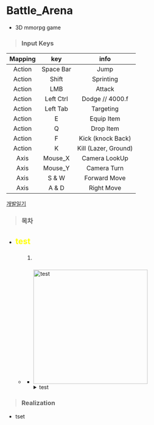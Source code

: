 # Battle_Arena
- 3D mmorpg game

> **<h3>Input Keys</h3>**

|Mapping|key|info|
|:--:|:--:|:--:|
|Action|Space Bar|Jump|
|Action|Shift|Sprinting| 
|Action|LMB|Attack| 
|Action|Left Ctrl|Dodge // 4000.f| 
|Action|Left Tab|Targeting| 
|Action|E|Equip Item| 
|Action|Q|Drop Item| 
|Action|F|Kick (knock Back)| 
|Action|K|Kill (Lazer, Ground)| 
|Axis|Mouse_X|Camera LookUp| 
|Axis|Mouse_Y|Camera Turn|  
|Axis|S & W|Forward Move| 
|Axis|A & D|Right Move| 

[개발일기](https://github.com/Goaway-1/Battle_Arena/blob/master/DevLog.md)


> **<h3>목차</h3>**
- ## <span style = "color:yellow;">test</span>
  - ### 
    1. ### 
    - <img src="Image/" height="300" title="test">
      <details><summary>test</summary> 

      ```c++
      ```
      </details>

> **<h3>Realization</h3>**
- tset
